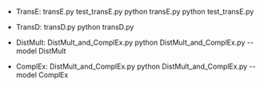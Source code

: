 * TransE: transE.py test_transE.py
    python transE.py
	python test_transE.py


* TransD: transD.py
	python transD.py

* DistMult: DistMult_and_ComplEx.py
    python DistMult_and_ComplEx.py --model DistMult

* ComplEx: DistMult_and_ComplEx.py
    python DistMult_and_ComplEx.py --model ComplEx



